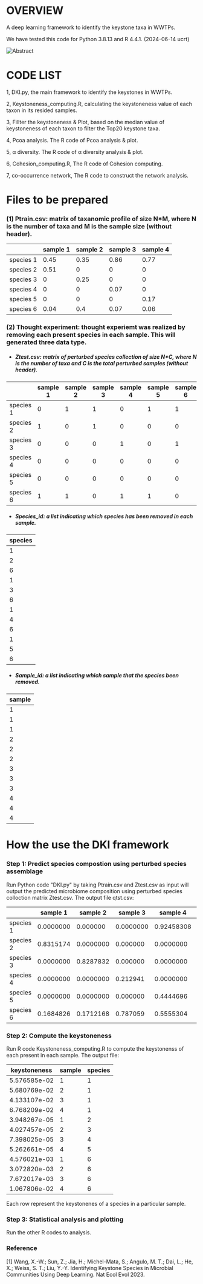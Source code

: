 # OVERVIEW

A deep learning framework to identify the keystone taxa in WWTPs. 

We have tested this code for Python 3.8.13 and R 4.4.1. (2024-06-14 ucrt)

![Abstract](.\Abstract.png)





# CODE LIST

1, DKI.py, the main framework to identify the keystones in WWTPs.

2, Keystoneness_computing.R, calculating the keystoneness value of each taxon in its resided samples.

3, Fillter the keystoneness & Plot, based on the median value of keystoneness of each taxon to filter the Top20 keystone taxa.

4, Pcoa analysis. The R code of Pcoa analysis & plot.

5, α diversity. The R code of α diversity analysis & plot.

6, Cohesion_computing.R, The R code of Cohesion computing.

7, co-occurrence network, The R code to construct the network analysis.


# Files to be prepared

### (1) Ptrain.csv: matrix of taxanomic profile of size N*M, where N is the number of taxa and M is the sample size (without header).

|           | sample 1 | sample 2 | sample 3 | sample 4 |
| --------- | -------- | -------- | -------- | -------- |
| species 1 | 0.45     | 0.35     | 0.86     | 0.77     |
| species 2 | 0.51     | 0        | 0        | 0        |
| species 3 | 0        | 0.25     | 0        | 0        |
| species 4 | 0        | 0        | 0.07     | 0        |
| species 5 | 0        | 0        | 0        | 0.17     |
| species 6 | 0.04     | 0.4      | 0.07     | 0.06     |

### (2) Thought experiment: thought experiemt was realized by removing each present species in each sample. This will generated three data type.

* ##### Ztest.csv: matrix of perturbed species collection of size N*C, where N is the number of taxa and C is the total perturbed samples (without header).

|           | sample 1 | sample 2 | sample 3 | sample 4 | sample 5 | sample 6 | sample 7 | sample 8 | sample 9 | sample 10 | sample 11 | sample 12 |
| --------- | -------- | -------- | -------- | -------- | -------- | -------- | -------- | -------- | -------- | --------- | --------- | --------- |
| species 1 | 0        | 1        | 1        | 0        | 1        | 1        | 0        | 1        | 1        | 0         | 1         | 1         |
| species 2 | 1        | 0        | 1        | 0        | 0        | 0        | 0        | 0        | 0        | 0         | 0         | 0         |
| species 3 | 0        | 0        | 0        | 1        | 0        | 1        | 0        | 0        | 0        | 0         | 0         | 0         |
| species 4 | 0        | 0        | 0        | 0        | 0        | 0        | 1        | 0        | 1        | 0         | 0         | 0         |
| species 5 | 0        | 0        | 0        | 0        | 0        | 0        | 0        | 0        | 0        | 1         | 0         | 1         |
| species 6 | 1        | 1        | 0        | 1        | 1        | 0        | 1        | 1        | 0        | 1         | 1         | 0         |

* ##### Species_id: a list indicating which species has been removed in each sample.

| species |
| ------- |
| 1       |
| 2       |
| 6       |
| 1       |
| 3       |
| 6       |
| 1       |
| 4       |
| 6       |
| 1       |
| 5       |
| 6       |

* ##### Sample_id: a list indicating which sample that the species been removed.

| sample |
| ------ |
| 1      |
| 1      |
| 1      |
| 2      |
| 2      |
| 2      |
| 3      |
| 3      |
| 3      |
| 4      |
| 4      |
| 4      |

# How the use the DKI framework

### Step 1: Predict species compostion using perturbed species assemblage

Run Python code "DKI.py" by taking Ptrain.csv and Ztest.csv as input will output the predicted microbiome composition using perturbed species colloction matrix Ztest.csv.
The output file qtst.csv:

|           | sample 1  | sample 2  | sample 3  | sample 4   | sample 5   | sample 6   | sample 7   | sample 8  | sample 9  | sample 10  | sample 11  | sample 12 |
| --------- | --------- | --------- | --------- | ---------- | ---------- | ---------- | ---------- | --------- | --------- | ---------- | ---------- | --------- |
| species 1 | 0.0000000 | 0.000000  | 0.0000000 | 0.92458308 | 0.92458308 | 0.92458308 | 0.9245831  | 0.4725695 | 0.4729691 | 0.91488211 | 0.8053058  | 0.8053058 |
| species 2 | 0.8315174 | 0.0000000 | 0.000000  | 0.0000000  | 0.00000000 | 0.00000000 | 0.00000000 | 0.0000000 | 0.5274305 | 0.0000000  | 0.00000000 | 0.0000000 |
| species 3 | 0.0000000 | 0.8287832 | 0.000000  | 0.0000000  | 0.00000000 | 0.00000000 | 0.00000000 | 0.0000000 | 0.0000000 | 0.5270309  | 0.00000000 | 0.0000000 |
| species 4 | 0.0000000 | 0.0000000 | 0.212941  | 0.0000000  | 0.00000000 | 0.00000000 | 0.00000000 | 0.0000000 | 0.0000000 | 0.0000000  | 0.08511789 | 0.0000000 |
| species 5 | 0.0000000 | 0.0000000 | 0.000000  | 0.4444696  | 0.00000000 | 0.00000000 | 0.00000000 | 0.0000000 | 0.0000000 | 0.0000000  | 0.00000000 | 0.1946942 |
| species 6 | 0.1684826 | 0.1712168 | 0.787059  | 0.5555304  | 0.07541692 | 0.07541692 | 0.07541692 | 0.0754169 | 0.0000000 | 0.0000000  | 0.00000000 | 0.0000000 |

### Step 2: Compute the keystoneness

Run R code Keystoneness_computing.R to compute the keystonenss of each present in each sample. The output file:

| keystoneness | sample | species |
| ------------ | ------ | ------- |
| 5.576585e-02 | 1      | 1       |
| 5.680769e-02 | 2      | 1       |
| 4.133107e-02 | 3      | 1       |
| 6.768209e-02 | 4      | 1       |
| 3.948267e-05 | 1      | 2       |
| 4.027457e-05 | 2      | 3       |
| 7.398025e-05 | 3      | 4       |
| 5.262661e-05 | 4      | 5       |
| 4.576021e-03 | 1      | 6       |
| 3.072820e-03 | 2      | 6       |
| 7.672017e-03 | 3      | 6       |
| 1.067806e-02 | 4      | 6       |

Each row represent the keystonenes of a species in a particular sample.



### Step 3: Statistical analysis and plotting

Run the other R codes to analysis.


### Reference
[1] Wang, X.-W.; Sun, Z.; Jia, H.; Michel-Mata, S.; Angulo, M. T.; Dai, L.; He, X.; Weiss, S. T.; Liu, Y.-Y. Identifying Keystone Species in Microbial Communities Using Deep Learning. Nat Ecol Evol 2023.
